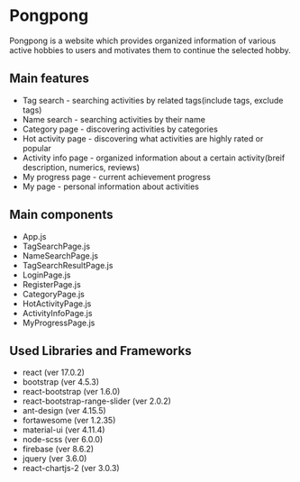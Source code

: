 # Pongpong

Pongpong is a website which provides organized information of various active hobbies to users and motivates them to continue the selected hobby.

## Main features
* Tag search - searching activities by related tags(include tags, exclude tags)
* Name search - searching activities by their name
* Category page - discovering activities by categories
* Hot activity page - discovering what activities are highly rated or popular
* Activity info page - organized information about a certain activity(breif description, numerics, reviews)
* My progress page - current achievement progress
* My page - personal information about activities

## Main components
* App.js
* TagSearchPage.js
* NameSearchPage.js
* TagSearchResultPage.js
* LoginPage.js
* RegisterPage.js
* CategoryPage.js
* HotActivityPage.js
* ActivityInfoPage.js
* MyProgressPage.js

## Used Libraries and Frameworks
* react (ver 17.0.2)
* bootstrap (ver 4.5.3)
* react-bootstrap (ver 1.6.0)
* react-bootstrap-range-slider (ver 2.0.2)
* ant-design (ver 4.15.5)
* fortawesome (ver 1.2.35)
* material-ui (ver 4.11.4)
* node-scss (ver 6.0.0)
* firebase (ver 8.6.2)
* jquery (ver 3.6.0)
* react-chartjs-2 (ver 3.0.3)
